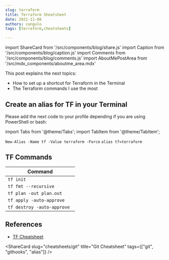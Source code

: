 ```yaml
---
slug: terraform
title: Terraform Sheatsheet
date: 2021-11-08
authors: cangulo
tags: [terraform,cheatsheets]

---
```


import ShareCard from '/src/components/blog/share.js'
import Caption from '/src/components/blog/caption.js'
import Comments from '/src/components/blog/comments.js'
import AboutMePostArea from '/src/mdx_components/aboutme_area.mdx'

This post explains the next topics:
* How to set up a shortcut for Terraform in the Terminal
* The Terraform commands I use the most

<!--truncate-->

## Create an alias for TF in your Terminal

Please add the next code to your profile depending if you are using PowerShell or bash:

import Tabs from '@theme/Tabs';
import TabItem from '@theme/TabItem';

<Tabs>
  <TabItem value="ps" label="PowerShell" default>
    <code>New-Alias -Name tf -Value terraform -Force</code>
  </TabItem>
  <TabItem value="sh" label="Bash">
    <code>alias tf=terraform</code>
  </TabItem>
</Tabs>

## TF Commands

| Command                     |
| --------------------------- |
| `tf init`                   |
| `tf fmt --recursive`        |
| `tf plan -out plan.out`     |
| `tf apply -auto-approve `   |
| `tf destroy -auto-approve ` |


## References

* [TF Cheatsheet](https://dzone.com/articles/terraform-cli-cheat-sheet)

<AboutMePostArea/>

<ShareCard 
  slug="cheatsheets/git" 
  title="Git Cheatsheet" 
  tags={["git", "githooks", "alias"]} />
  
<Comments
  slug="cheatsheets/git"  />